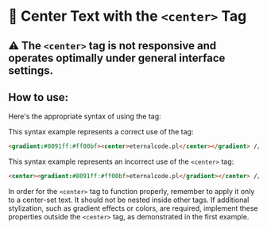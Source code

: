 # 📖 Center Text with the `<center>` Tag

## ⚠ The `<center>` tag is not responsive and operates optimally under general interface settings.

## How to use:
Here's the appropriate syntax of using the tag:

This syntax example represents a correct use of the tag:
```html
<gradient:#8091ff:#ff00bf><center>eternalcode.pl</center></gradient> // correct
```

This syntax example represents an incorrect use of the `<center>` tag:
```html
<center><gradient:#8091ff:#ff00bf>eternalcode.pl</gradient></center> // incorrect
```

In order for the `<center>` tag to function properly, remember to apply it only to a center-set text. It should not be
nested inside other tags. If additional stylization, such as gradient effects or colors, are required, implement these
properties outside the `<center>` tag, as demonstrated in the first example.
